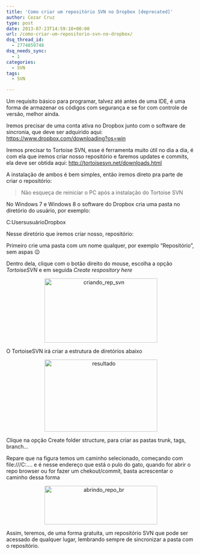 ```yaml
---
title: 'Como criar um repositório SVN no Dropbox [deprecated]'
author: Cezar Cruz
type: post
date: 2013-07-23T14:59:18+00:00
url: /como-criar-um-repositorio-svn-no-dropbox/
dsq_thread_id:
  - 2774859748
dsq_needs_sync:
  - 1
categories:
  - SVN
tags:
  - SVN

---
```

Um requisito básico para programar, talvez até antes de uma IDE, é uma forma de armazenar os códigos com segurança e se for com controle de versão, melhor ainda.

<!--more-->

Iremos precisar de uma conta ativa no Dropbox junto com o software de sincronia, que deve ser adquirido aqui: <a href="https://www.dropbox.com/downloading?os=win" target="_blank">https://www.dropbox.com/downloading?os=win</a>

Iremos precisar to Tortoise SVN, esse é ferramenta muito útil no dia a dia, é com ela que iremos criar nosso repositório e faremos updates e commits, ela deve ser obtida aqui: <a href="http://tortoisesvn.net/downloads.html" target="_blank">http://tortoisesvn.net/downloads.html</a>

A instalação de ambos é bem simples, então iremos direto pra parte de criar o repositório:

> Não esqueça de reiniciar o PC após a instalação do Tortoise SVN

No Windows 7 e Windows 8 o software do Dropbox cria uma pasta no diretório do usuário, por exemplo:

C:UsersusuárioDropbox

Nesse diretório que iremos criar nosso, repositório:

Primeiro crie uma pasta com um nome qualquer, por exemplo &#8220;Repositório&#8221;, sem aspas 😉

Dentro dela, clique com o botão direito do mouse, escolha a opção _TortoiseSVN_ e em seguida _Create respository here_

<p style="text-align: center;">
  <a href="http://res.cloudinary.com/cezarcruz-com-br/image/upload/v1454457592/criando_rep_svn_yctbqr.png"><img class="size-medium wp-image-104 aligncenter" alt="criando_rep_svn" src="http://res.cloudinary.com/cezarcruz-com-br/image/upload/h_171,w_300/v1454457592/criando_rep_svn_yctbqr.png" width="300" height="171" /></a>
</p>

O TortoiseSVN irá criar a estrutura de diretórios abaixo

<p style="text-align: center;">
  <a href="http://res.cloudinary.com/cezarcruz-com-br/image/upload/v1454457591/resultado_ou0gwv.png"><img class="size-medium wp-image-105 aligncenter" alt="resultado" src="http://res.cloudinary.com/cezarcruz-com-br/image/upload/h_193,w_300/v1454457591/resultado_ou0gwv.png" width="300" height="192" /></a>
</p>

Clique na opção Create folder structure, para criar as pastas trunk, tags, branch&#8230;

Repare que na figura temos um caminho selecionado, começando com file:///C:&#8230;. e é nesse endereço que está o pulo do gato, quando for abrir o repo browser ou for fazer um chekout/commit, basta acrescentar o caminho dessa forma

<p style="text-align: center;">
  <a href="http://res.cloudinary.com/cezarcruz-com-br/image/upload/v1454457589/abrindo_repo_br_pu6exf.png"><img class="size-medium wp-image-108 aligncenter" alt="abrindo_repo_br" src="http://res.cloudinary.com/cezarcruz-com-br/image/upload/h_103,w_300/v1454457589/abrindo_repo_br_pu6exf.png" width="300" height="103" /></a>
</p>

Assim, teremos, de uma forma gratuita, um repositório SVN que pode ser acessado de qualquer lugar, lembrando sempre de sincronizar a pasta com o repositório.